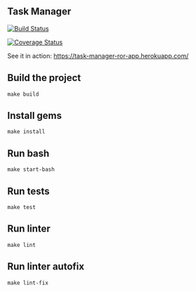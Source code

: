 ## Task Manager

[![Build Status](https://img.shields.io/endpoint.svg?url=https%3A%2F%2Factions-badge.atrox.dev%2FLubaRo%2Ftask-manager%2Fbadge%3Fref%3Ddevelop&style=for-the-badge)](https://actions-badge.atrox.dev/LubaRo/task-manager/goto?ref=develop)


[![Coverage Status](https://coveralls.io/repos/github/LubaRo/task-manager/badge.svg?branch=develop)](https://coveralls.io/github/LubaRo/task-manager?branch=develop)


See it in action: https://task-manager-ror-app.herokuapp.com/


## Build the project

```
make build
```
## Install gems
```
make install
```

## Run bash
```
make start-bash
```

## Run tests

```
make test
```

## Run linter

```
make lint
```

## Run linter autofix

```
make lint-fix
```
